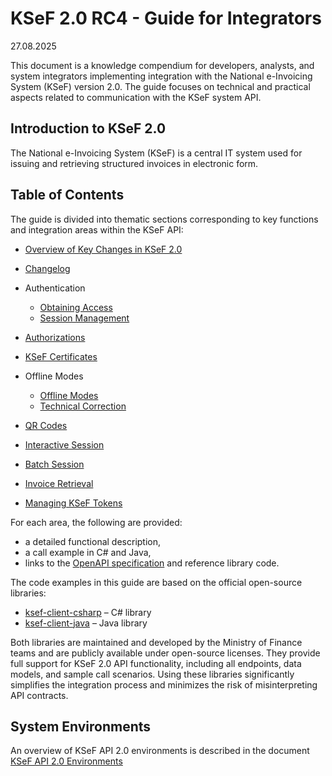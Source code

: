 # **KSeF 2.0 RC4 - Guide for Integrators**

27.08.2025

This document is a knowledge compendium for developers, analysts, and system integrators implementing integration with the National e-Invoicing System (KSeF) version 2.0. The guide focuses on technical and practical aspects related to communication with the KSeF system API.

## Introduction to KSeF 2.0

The National e-Invoicing System (KSeF) is a central IT system used for issuing and retrieving structured invoices in electronic form.

## Table of Contents

The guide is divided into thematic sections corresponding to key functions and integration areas within the KSeF API:

* [Overview of Key Changes in KSeF 2.0](przeglad-kluczowych-zmian-ksef-api-2-0_en.md)
* [Changelog](api-changelog_en.md)
* Authentication

  * [Obtaining Access](uwierzytelnianie_en.md)
  * [Session Management](auth/sesje_en.md)
* [Authorizations](uprawnienia_en.md)
* [KSeF Certificates](certyfikaty-KSeF_en.md)
* Offline Modes

  * [Offline Modes](tryby-offline_en.md)
  * [Technical Correction](offline/korekta-techniczna_en.md)
* [QR Codes](kody-qr_en.md)
* [Interactive Session](sesja-interaktywna_en.md)
* [Batch Session](sesja-wsadowa_en.md)
* [Invoice Retrieval](pobieranie-faktur_en.md)
* [Managing KSeF Tokens](tokeny-ksef_en.md)

For each area, the following are provided:

* a detailed functional description,
* a call example in C# and Java,
* links to the [OpenAPI specification](https://ksef-test.mf.gov.pl/docs/v2) and reference library code.

The code examples in this guide are based on the official open-source libraries:

* [ksef-client-csharp](https://github.com/CIRFMF/ksef-client-csharp) – C# library
* [ksef-client-java](https://github.com/CIRFMF/ksef-client-java) – Java library

Both libraries are maintained and developed by the Ministry of Finance teams and are publicly available under open-source licenses. They provide full support for KSeF 2.0 API functionality, including all endpoints, data models, and sample call scenarios. Using these libraries significantly simplifies the integration process and minimizes the risk of misinterpreting API contracts.

## System Environments

An overview of KSeF API 2.0 environments is described in the document [KSeF API 2.0 Environments](srodowiska_en.md)
